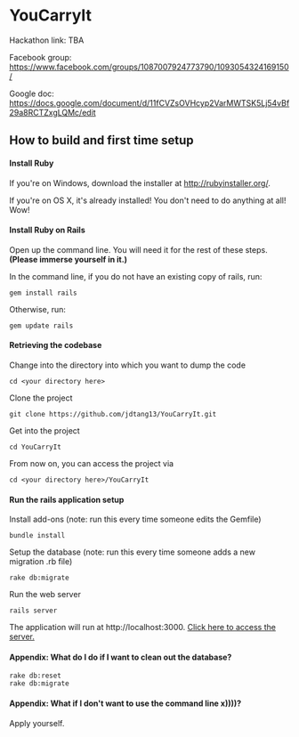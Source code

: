 # YouCarryIt

Hackathon link: TBA

Facebook group: https://www.facebook.com/groups/1087007924773790/1093054324169150/

Google doc: https://docs.google.com/document/d/11fCVZsOVHcyp2VarMWTSK5Lj54vBf29a8RCTZxgLQMc/edit

## How to build and first time setup

#### Install Ruby

If you're on Windows, download the installer at http://rubyinstaller.org/.

If you're on OS X, it's already installed! You don't need to do anything at all! Wow!

#### Install Ruby on Rails

Open up the command line. You will need it for the rest of these steps. **(Please immerse yourself in it.)**

In the command line, if you do not have an existing copy of rails, run:

    gem install rails
    
Otherwise, run:

    gem update rails

#### Retrieving the codebase

Change into the directory into which you want to dump the code

    cd <your directory here>
    
Clone the project
    
    git clone https://github.com/jdtang13/YouCarryIt.git

Get into the project    

    cd YouCarryIt

From now on, you can access the project via

    cd <your directory here>/YouCarryIt

#### Run the rails application setup

Install add-ons (note: run this every time someone edits the Gemfile)

    bundle install

Setup the database (note: run this every time someone adds a new migration .rb file)

    rake db:migrate

Run the web server    

    rails server

The application will run at http://localhost:3000. [Click here to access the server.](http://localhost:3000)

#### Appendix: What do I do if I want to clean out the database?

    rake db:reset
    rake db:migrate

#### Appendix: What if I don't want to use the command line x))))?

Apply yourself.
